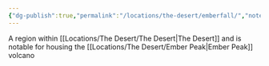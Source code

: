 ```yaml
---
{"dg-publish":true,"permalink":"/locations/the-desert/emberfall/","noteIcon":""}
---
```


A region within [[Locations/The Desert/The Desert\|The Desert]] and is notable for housing the [[Locations/The Desert/Ember Peak\|Ember Peak]] volcano